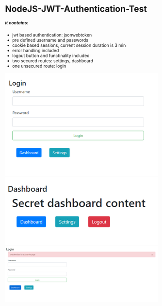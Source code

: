 # NodeJS-JWT-Authentication-Test
##### it contains:
- jwt based authentication: jsonwebtoken
- pre defined username and passwords
- cookie based sessions, current session duration is 3 min
- error handling included
- logout button and functinality included
- two secured routes: settings, dashboard
- one unsecured route: login

![Login Page](https://raw.githubusercontent.com/Prashant-Pandey/NodeJS-JWT-Authentication-Test/main/readme_assets/login-page.PNG)
![Dashboard Page](https://raw.githubusercontent.com/Prashant-Pandey/NodeJS-JWT-Authentication-Test/main/readme_assets/dashboard-content.PNG)
![Attempt to unauthorized access](https://raw.githubusercontent.com/Prashant-Pandey/NodeJS-JWT-Authentication-Test/main/readme_assets/unauthorized-access-attempt-error.PNG)
